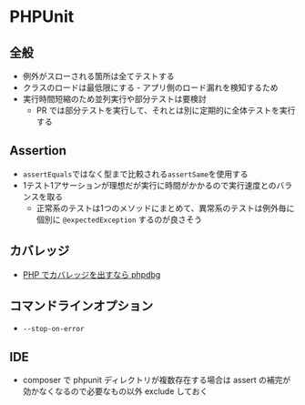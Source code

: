 # PHPUnit

## 全般
* 例外がスローされる箇所は全てテストする
* クラスのロードは最低限にする - アプリ側のロード漏れを検知するため
* 実行時間短縮のため並列実行や部分テストは要検討
  * PR では部分テストを実行して、それとは別に定期的に全体テストを実行する

## Assertion

* `assertEquals`ではなく型まで比較される`assertSame`を使用する
* 1テスト1アサーションが理想だが実行に時間がかかるので実行速度とのバランスを取る
  * 正常系のテストは1つのメソッドにまとめて、異常系のテストは例外毎に個別に `@expectedException` するのが良さそう

## カバレッジ
* [PHP でカバレッジを出すなら phpdbg](https://qiita.com/nanasess/items/f5f8483e92c76ef408ff)

## コマンドラインオプション
* `--stop-on-error`


## IDE
* composer で phpunit ディレクトリが複数存在する場合は assert の補完が効かなくなるので必要なもの以外 exclude しておく
